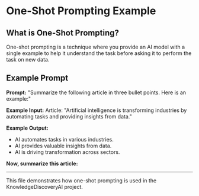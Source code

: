 # One-Shot Prompting Example

## What is One-Shot Prompting?
One-shot prompting is a technique where you provide an AI model with a single example to help it understand the task before asking it to perform the task on new data.

## Example Prompt

**Prompt:**
"Summarize the following article in three bullet points. Here is an example:"

**Example Input:**
Article: "Artificial intelligence is transforming industries by automating tasks and providing insights from data."

**Example Output:**
- AI automates tasks in various industries.
- AI provides valuable insights from data.
- AI is driving transformation across sectors.

**Now, summarize this article:**
<Insert new article text here>

---
This file demonstrates how one-shot prompting is used in the KnowledgeDiscoveryAI project.
